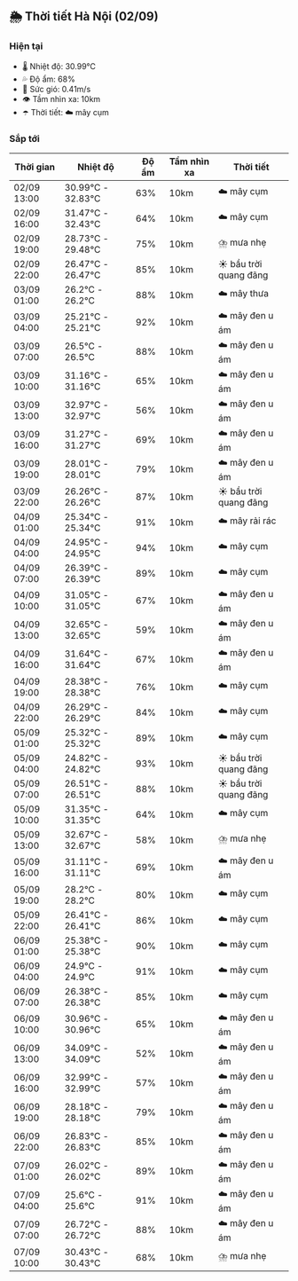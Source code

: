 ## 🌦️ Thời tiết Hà Nội (02/09)

### Hiện tại

- 🌡️ Nhiệt độ: 30.99℃
- 💦 Độ ẩm: 68%
- 💨 Sức gió: 0.41m/s
- 👁️ Tầm nhìn xa: 10km
- ☂️ Thời tiết: ☁️ mây cụm

### Sắp tới

| Thời gian | Nhiệt độ | Độ ẩm | Tầm nhìn xa | Thời tiết |
| --- | --- | --- | --- | --- |
| 02/09 13:00 | 30.99℃ - 32.83℃ | 63% | 10km | ☁️ mây cụm |
| 02/09 16:00 | 31.47℃ - 32.43℃ | 64% | 10km | ☁️ mây cụm |
| 02/09 19:00 | 28.73℃ - 29.48℃ | 75% | 10km | ⛈️ mưa nhẹ |
| 02/09 22:00 | 26.47℃ - 26.47℃ | 85% | 10km | ☀️ bầu trời quang đãng |
| 03/09 01:00 | 26.2℃ - 26.2℃ | 88% | 10km | ☁️ mây thưa |
| 03/09 04:00 | 25.21℃ - 25.21℃ | 92% | 10km | ☁️ mây đen u ám |
| 03/09 07:00 | 26.5℃ - 26.5℃ | 88% | 10km | ☁️ mây đen u ám |
| 03/09 10:00 | 31.16℃ - 31.16℃ | 65% | 10km | ☁️ mây đen u ám |
| 03/09 13:00 | 32.97℃ - 32.97℃ | 56% | 10km | ☁️ mây đen u ám |
| 03/09 16:00 | 31.27℃ - 31.27℃ | 69% | 10km | ☁️ mây đen u ám |
| 03/09 19:00 | 28.01℃ - 28.01℃ | 79% | 10km | ☁️ mây đen u ám |
| 03/09 22:00 | 26.26℃ - 26.26℃ | 87% | 10km | ☀️ bầu trời quang đãng |
| 04/09 01:00 | 25.34℃ - 25.34℃ | 91% | 10km | ☁️ mây rải rác |
| 04/09 04:00 | 24.95℃ - 24.95℃ | 94% | 10km | ☁️ mây cụm |
| 04/09 07:00 | 26.39℃ - 26.39℃ | 89% | 10km | ☁️ mây cụm |
| 04/09 10:00 | 31.05℃ - 31.05℃ | 67% | 10km | ☁️ mây đen u ám |
| 04/09 13:00 | 32.65℃ - 32.65℃ | 59% | 10km | ☁️ mây đen u ám |
| 04/09 16:00 | 31.64℃ - 31.64℃ | 67% | 10km | ☁️ mây đen u ám |
| 04/09 19:00 | 28.38℃ - 28.38℃ | 76% | 10km | ☁️ mây cụm |
| 04/09 22:00 | 26.29℃ - 26.29℃ | 84% | 10km | ☁️ mây cụm |
| 05/09 01:00 | 25.32℃ - 25.32℃ | 89% | 10km | ☁️ mây cụm |
| 05/09 04:00 | 24.82℃ - 24.82℃ | 93% | 10km | ☀️ bầu trời quang đãng |
| 05/09 07:00 | 26.51℃ - 26.51℃ | 88% | 10km | ☀️ bầu trời quang đãng |
| 05/09 10:00 | 31.35℃ - 31.35℃ | 64% | 10km | ☁️ mây cụm |
| 05/09 13:00 | 32.67℃ - 32.67℃ | 58% | 10km | ⛈️ mưa nhẹ |
| 05/09 16:00 | 31.11℃ - 31.11℃ | 69% | 10km | ☁️ mây đen u ám |
| 05/09 19:00 | 28.2℃ - 28.2℃ | 80% | 10km | ☁️ mây cụm |
| 05/09 22:00 | 26.41℃ - 26.41℃ | 86% | 10km | ☁️ mây cụm |
| 06/09 01:00 | 25.38℃ - 25.38℃ | 90% | 10km | ☁️ mây cụm |
| 06/09 04:00 | 24.9℃ - 24.9℃ | 91% | 10km | ☁️ mây cụm |
| 06/09 07:00 | 26.38℃ - 26.38℃ | 85% | 10km | ☁️ mây cụm |
| 06/09 10:00 | 30.96℃ - 30.96℃ | 65% | 10km | ☁️ mây đen u ám |
| 06/09 13:00 | 34.09℃ - 34.09℃ | 52% | 10km | ☁️ mây đen u ám |
| 06/09 16:00 | 32.99℃ - 32.99℃ | 57% | 10km | ☁️ mây đen u ám |
| 06/09 19:00 | 28.18℃ - 28.18℃ | 79% | 10km | ☁️ mây đen u ám |
| 06/09 22:00 | 26.83℃ - 26.83℃ | 85% | 10km | ☁️ mây đen u ám |
| 07/09 01:00 | 26.02℃ - 26.02℃ | 89% | 10km | ☁️ mây đen u ám |
| 07/09 04:00 | 25.6℃ - 25.6℃ | 91% | 10km | ☁️ mây đen u ám |
| 07/09 07:00 | 26.72℃ - 26.72℃ | 88% | 10km | ☁️ mây đen u ám |
| 07/09 10:00 | 30.43℃ - 30.43℃ | 68% | 10km | ⛈️ mưa nhẹ |
